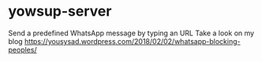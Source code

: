 # yowsup-server
Send a predefined WhatsApp message by typing an URL
Take a look on my blog https://yousysad.wordpress.com/2018/02/02/whatsapp-blocking-peoples/
